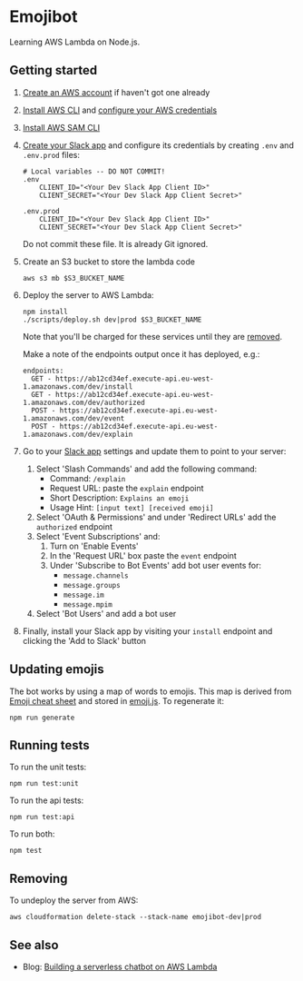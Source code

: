 # Emojibot

Learning AWS Lambda on Node.js.

## Getting started

1. [Create an AWS account](https://aws.amazon.com/free/) if haven't got one already

1. [Install AWS CLI](https://docs.aws.amazon.com/cli/latest/userguide/cli-chap-install.html) and [configure your AWS credentials](https://serverless.com/framework/docs/providers/aws/guide/credentials/)
1. [Install AWS SAM CLI](https://docs.aws.amazon.com/serverless-application-model/latest/developerguide/serverless-sam-cli-install.html)

1. [Create your Slack app](https://api.slack.com/slack-apps#create-app) and configure its credentials by creating `.env` and `.env.prod` files:

	```
	# Local variables -- DO NOT COMMIT!
	.env
	    CLIENT_ID="<Your Dev Slack App Client ID>"
	    CLIENT_SECRET="<Your Dev Slack App Client Secret>"
	
	.env.prod
	    CLIENT_ID="<Your Dev Slack App Client ID>"
	    CLIENT_SECRET="<Your Dev Slack App Client Secret>"
	```

 	Do not commit these file. It is already Git ignored.

1. Create an S3 bucket to store the lambda code
	```
	aws s3 mb $S3_BUCKET_NAME
	```

1. Deploy the server to AWS Lambda:

	```
	npm install
	./scripts/deploy.sh dev|prod $S3_BUCKET_NAME
	```

	Note that you'll be charged for these services until they are [removed](#removing).

	Make a note of the endpoints output once it has deployed, e.g.:

	```
	endpoints:
	  GET - https://ab12cd34ef.execute-api.eu-west-1.amazonaws.com/dev/install
	  GET - https://ab12cd34ef.execute-api.eu-west-1.amazonaws.com/dev/authorized
	  POST - https://ab12cd34ef.execute-api.eu-west-1.amazonaws.com/dev/event
	  POST - https://ab12cd34ef.execute-api.eu-west-1.amazonaws.com/dev/explain
	```
	
1. Go to your [Slack app](https://api.slack.com/apps) settings and update them to point to your server:
	
	1. Select 'Slash Commands' and add the following command:
	    * Command: `/explain`
	    * Request URL: paste the `explain` endpoint
	    * Short Description: `Explains an emoji`
	    * Usage Hint: `[input text] [received emoji]`
	1. Select 'OAuth & Permissions' and under 'Redirect URLs' add the `authorized` endpoint
	1. Select 'Event Subscriptions' and:
		1. Turn on 'Enable Events'
		1. In the 'Request URL' box paste the `event` endpoint
		1. Under 'Subscribe to Bot Events' add bot user events for:
			* `message.channels`
			* `message.groups`
			* `message.im`
			* `message.mpim`
	1. Select 'Bot Users' and add a bot user

1. Finally, install your Slack app by visiting your `install` endpoint and clicking the 'Add to Slack' button

## Updating emojis

The bot works by using a map of words to emojis. This map is derived from [Emoji cheat sheet](http://www.emoji-cheat-sheet.com) and stored in [emoji.js](src/emoji.js). To regenerate it:

```
npm run generate
```

## Running tests

To run the unit tests:

```
npm run test:unit
```

To run the api tests:
```
npm run test:api
```

To run both:
```
npm test
```

## Removing

To undeploy the server from AWS:

```
aws cloudformation delete-stack --stack-name emojibot-dev|prod
```

## See also

* Blog: [Building a serverless chatbot on AWS Lambda](https://www.blackpepper.co.uk/blog/creating-a-serverless-slack-bot-on-aws-lambda)
